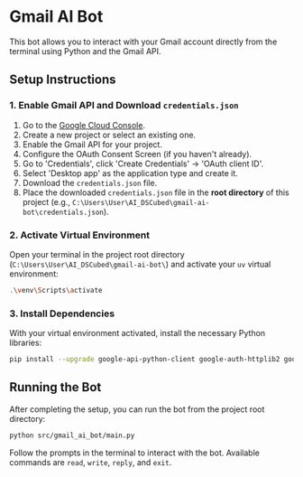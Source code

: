 # Gmail AI Bot

This bot allows you to interact with your Gmail account directly from the terminal using Python and the Gmail API.

## Setup Instructions

### 1. Enable Gmail API and Download `credentials.json`

1.  Go to the [Google Cloud Console](https://console.developers.google.com/).
2.  Create a new project or select an existing one.
3.  Enable the Gmail API for your project.
4.  Configure the OAuth Consent Screen (if you haven't already).
5.  Go to 'Credentials', click 'Create Credentials' -> 'OAuth client ID'.
6.  Select 'Desktop app' as the application type and create it.
7.  Download the `credentials.json` file.
8.  Place the downloaded `credentials.json` file in the **root directory** of this project (e.g., `C:\Users\User\AI_DSCubed\gmail-ai-bot\credentials.json`).

### 2. Activate Virtual Environment

Open your terminal in the project root directory (`C:\Users\User\AI_DSCubed\gmail-ai-bot\`) and activate your `uv` virtual environment:

```bash
.\venv\Scripts\activate
```

### 3. Install Dependencies

With your virtual environment activated, install the necessary Python libraries:

```bash
pip install --upgrade google-api-python-client google-auth-httplib2 google-auth-oauthlib rich
```

## Running the Bot

After completing the setup, you can run the bot from the project root directory:

```bash
python src/gmail_ai_bot/main.py
```

Follow the prompts in the terminal to interact with the bot. Available commands are `read`, `write`, `reply`, and `exit`.
